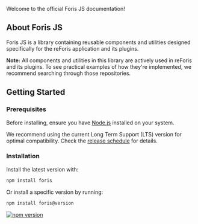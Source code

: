 Welcome to the official Foris JS documentation!

## About Foris JS

Foris JS is a library containing reusable components and utilities designed
specifically for the reForis application and its plugins.

**Note:** All components and utilities in this library are actively used in
reForis and its plugins. To see practical examples of how they're implemented,
we recommend searching through those repositories.

## Getting Started

### Prerequisites

Before installing, ensure you have [Node.js](https://nodejs.org/en/) installed
on your system.

We recommend using the current Long Term Support (LTS) version for optimal
compatibility. Check the
[release schedule](https://github.com/nodejs/Release#release-schedule) for
details.

### Installation

Install the latest version with:

```bash
npm install foris
```

Or install a specific version by running:

```bash
npm install foris@version
```

[![npm version](https://badge.fury.io/js/foris.svg)](https://badge.fury.io/js/foris)
